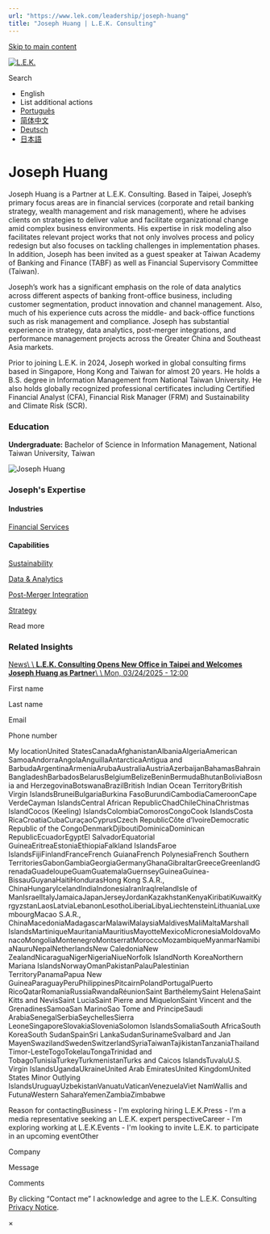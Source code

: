 ```yaml
---
url: "https://www.lek.com/leadership/joseph-huang"
title: "Joseph Huang | L.E.K. Consulting"
---
```


[Skip to main content](https://www.lek.com/leadership/joseph-huang#main-content)

[![L.E.K.](https://www.lek.com/themes/lek/images/new-logo.svg)](https://www.lek.com/ "L.E.K.")

Search

- English
- List additional actions
- [Português](https://www.lek.com/pt-br/lek-brazil)
- [简体中文](https://www.lek.com/zh-hant/lek-china)
- [Deutsch](https://www.lek.com/de/lek-germany)
- [日本語](https://www.lek.com/ja/lek-japan)

# Joseph Huang

Joseph Huang is a Partner at L.E.K. Consulting. Based in Taipei, Joseph’s primary focus areas are in financial services (corporate and retail banking strategy, wealth management and risk management), where he advises clients on strategies to deliver value and facilitate organizational change amid complex business environments. His expertise in risk modeling also facilitates relevant project works that not only involves process and policy redesign but also focuses on tackling challenges in implementation phases. In addition, Joseph has been invited as a guest speaker at Taiwan Academy of Banking and Finance (TABF) as well as Financial Supervisory Committee (Taiwan).

Joseph’s work has a significant emphasis on the role of data analytics across different aspects of banking front-office business, including customer segmentation, product innovation and channel management. Also, much of his experience cuts across the middle- and back-office functions such as risk management and compliance. Joseph has substantial experience in strategy, data analytics, post-merger integrations, and performance management projects across the Greater China and Southeast Asia markets.

Prior to joining L.E.K. in 2024, Joseph worked in global consulting firms based in Singapore, Hong Kong and Taiwan for almost 20 years. He holds a B.S. degree in Information Management from National Taiwan University. He also holds globally recognized professional certificates including Certified Financial Analyst (CFA), Financial Risk Manager (FRM) and Sustainability and Climate Risk (SCR).

### Education

**Undergraduate:** Bachelor of Science in Information Management, National Taiwan University, Taiwan

![Joseph Huang](https://www.lek.com/sites/default/files/profile-images/joseph-huang-web.png)

### Joseph's Expertise

#### Industries

[Financial Services](https://www.lek.com/industries/financial-services)

#### Capabilities

[Sustainability](https://www.lek.com/capabilities/sustainability)

[Data & Analytics](https://www.lek.com/capabilities/data-analytics)

[Post-Merger Integration](https://www.lek.com/capabilities/organizational-strategy/post-merger-integration-pmi)

[Strategy](https://www.lek.com/capabilities/strategy)

Read more

### Related Insights

[News\\
\\
**L.E.K. Consulting Opens New Office in Taipei and Welcomes Joseph Huang as Partner**\\
\\
Mon, 03/24/2025 - 12:00](https://www.lek.com/press/lek-consulting-opens-new-office-taipei-and-welcomes-joseph-huang-partner)

First name

Last name

Email

Phone number

My locationUnited StatesCanadaAfghanistanAlbaniaAlgeriaAmerican SamoaAndorraAngolaAnguillaAntarcticaAntigua and BarbudaArgentinaArmeniaArubaAustraliaAustriaAzerbaijanBahamasBahrainBangladeshBarbadosBelarusBelgiumBelizeBeninBermudaBhutanBoliviaBosnia and HerzegovinaBotswanaBrazilBritish Indian Ocean TerritoryBritish Virgin IslandsBruneiBulgariaBurkina FasoBurundiCambodiaCameroonCape VerdeCayman IslandsCentral African RepublicChadChileChinaChristmas IslandCocos (Keeling) IslandsColombiaComorosCongoCook IslandsCosta RicaCroatiaCubaCuraçaoCyprusCzech RepublicCôte d’IvoireDemocratic Republic of the CongoDenmarkDjiboutiDominicaDominican RepublicEcuadorEgyptEl SalvadorEquatorial GuineaEritreaEstoniaEthiopiaFalkland IslandsFaroe IslandsFijiFinlandFranceFrench GuianaFrench PolynesiaFrench Southern TerritoriesGabonGambiaGeorgiaGermanyGhanaGibraltarGreeceGreenlandGrenadaGuadeloupeGuamGuatemalaGuernseyGuineaGuinea-BissauGuyanaHaitiHondurasHong Kong S.A.R., ChinaHungaryIcelandIndiaIndonesiaIranIraqIrelandIsle of ManIsraelItalyJamaicaJapanJerseyJordanKazakhstanKenyaKiribatiKuwaitKyrgyzstanLaosLatviaLebanonLesothoLiberiaLibyaLiechtensteinLithuaniaLuxembourgMacao S.A.R., ChinaMacedoniaMadagascarMalawiMalaysiaMaldivesMaliMaltaMarshall IslandsMartiniqueMauritaniaMauritiusMayotteMexicoMicronesiaMoldovaMonacoMongoliaMontenegroMontserratMoroccoMozambiqueMyanmarNamibiaNauruNepalNetherlandsNew CaledoniaNew ZealandNicaraguaNigerNigeriaNiueNorfolk IslandNorth KoreaNorthern Mariana IslandsNorwayOmanPakistanPalauPalestinian TerritoryPanamaPapua New GuineaParaguayPeruPhilippinesPitcairnPolandPortugalPuerto RicoQatarRomaniaRussiaRwandaRéunionSaint BarthélemySaint HelenaSaint Kitts and NevisSaint LuciaSaint Pierre and MiquelonSaint Vincent and the GrenadinesSamoaSan MarinoSao Tome and PrincipeSaudi ArabiaSenegalSerbiaSeychellesSierra LeoneSingaporeSlovakiaSloveniaSolomon IslandsSomaliaSouth AfricaSouth KoreaSouth SudanSpainSri LankaSudanSurinameSvalbard and Jan MayenSwazilandSwedenSwitzerlandSyriaTaiwanTajikistanTanzaniaThailandTimor-LesteTogoTokelauTongaTrinidad and TobagoTunisiaTurkeyTurkmenistanTurks and Caicos IslandsTuvaluU.S. Virgin IslandsUgandaUkraineUnited Arab EmiratesUnited KingdomUnited States Minor Outlying IslandsUruguayUzbekistanVanuatuVaticanVenezuelaViet NamWallis and FutunaWestern SaharaYemenZambiaZimbabwe

Reason for contactingBusiness - I'm exploring hiring L.E.K.Press - I'm a media representative seeking an L.E.K. expert perspectiveCareer - I'm exploring working at L.E.K.Events - I'm looking to invite L.E.K. to participate in an upcoming eventOther

Company

Message

Comments

By clicking “Contact me” I acknowledge and agree to the L.E.K. Consulting [Privacy Notice](https://www.lek.com/lek-consulting-privacy-policy).

×